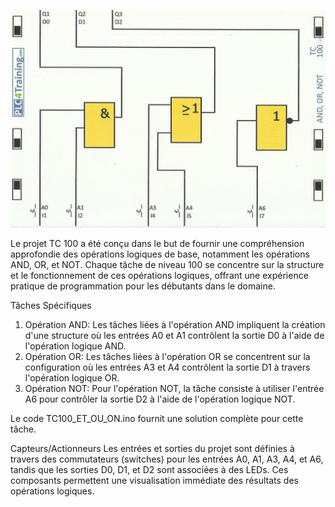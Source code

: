 <p align="center">
<img width="700" height="" src="https://github.com/DexterTaha/Controllino-PLC-Sample/blob/main/Training%20Card%20Picture/100.jpg">
</p>
Le projet TC 100 a été conçu dans le but de fournir une compréhension approfondie des opérations logiques de base, notamment les opérations AND, OR, et NOT. Chaque tâche de niveau 100 se concentre sur la structure et le fonctionnement de ces opérations logiques, offrant une expérience pratique de programmation pour les débutants dans le domaine.

Tâches Spécifiques
1. Opération AND: Les tâches liées à l'opération AND impliquent la création d'une structure où les entrées A0 et A1 contrôlent la sortie D0 à l'aide de l'opération logique AND.
2. Opération OR: Les tâches liées à l'opération OR se concentrent sur la configuration où les entrées A3 et A4 contrôlent la sortie D1 à travers l'opération logique OR.
3. Opération NOT: Pour l'opération NOT, la tâche consiste à utiliser l'entrée A6 pour contrôler la sortie D2 à l'aide de l'opération logique NOT.


Le code TC100_ET_OU_ON.ino fournit une solution complète pour cette tâche.

Capteurs/Actionneurs
Les entrées et sorties du projet sont définies à travers des commutateurs (switches) pour les entrées A0, A1, A3, A4, et A6, tandis que les sorties D0, D1, et D2 sont associées à des LEDs. Ces composants permettent une visualisation immédiate des résultats des opérations logiques.
